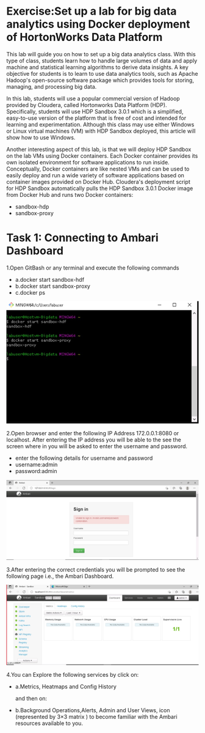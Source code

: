 # Exercise:Set up a lab for big data analytics using Docker deployment of HortonWorks Data Platform
This lab will guide you on how to set up a big data analytics class. With this type of class, students learn how to handle large volumes of data and apply machine and statistical learning algorithms to derive data insights. A key objective for students is to learn to use data analytics tools, such as Apache Hadoop's open-source software package which provides tools for storing, managing, and processing big data.

In this lab, students will use a popular commercial version of Hadoop provided by Cloudera, called Hortonworks Data Platform (HDP). Specifically, students will use HDP Sandbox 3.0.1 which is a simplified, easy-to-use version of the platform that is free of cost and intended for learning and experimentation. Although this class may use either Windows or Linux virtual machines (VM) with HDP Sandbox deployed, this article will show how to use Windows.

Another interesting aspect of this lab, is that we will deploy HDP Sandbox on the lab VMs using Docker containers. Each Docker container provides its own isolated environment for software applications to run inside. Conceptually, Docker containers are like nested VMs and can be used to easily deploy and run a wide variety of software applications based on container images provided on Docker Hub. Cloudera's deployment script for HDP Sandbox automatically pulls the HDP Sandbox 3.0.1 Docker image from Docker Hub and runs two Docker containers:

   - sandbox-hdp
   - sandbox-proxy

# Task 1: Connecting to Ambari Dashboard

1.Open GitBash or any terminal and execute the following commands
   
   - a.docker start sandbox-hdf
   - b.docker start sandbox-proxy
   - c.docker ps
   
 ![](Media/screenshot1.jpg)
   
 2.Open browser and enter the following IP Address 172.0.0.1:8080 or localhost. After entering the IP address you will be able to the see the screen where in you will be        asked to enter the username and password.
 
   - enter the following details for username and password
   - username:admin
   - password:admin
  
 ![](Media/screenshot2.jpg)
 
 3.After entering the correct credentials you will be prompted to see the following page i.e., the Ambari Dashboard.
 
 ![](Media/screenshot3.jpg)
  
 4.You can Explore the following services by click on:

   - a.Metrics, Heatmaps and Config History

     and then on:

   - b.Background Operations,Alerts, Admin and User Views, icon (represented by 3×3 matrix ) to become familiar with the Ambari resources available to you.
